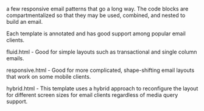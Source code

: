 a few responsive email patterns that go a long way. The code blocks are compartmentalized so that they may be used, combined, and nested to build an email.

Each template is annotated and has good support among popular email clients.

fluid.html - Good for simple layouts such as transactional and single column emails.

responsive.html - Good for more complicated, shape-shifting email layouts that work on some mobile clients.

hybrid.html - This template uses a hybrid approach to reconfigure the layout for different screen sizes for email clients regardless of media query support.
